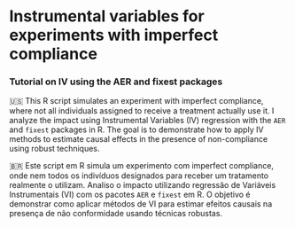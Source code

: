 # Instrumental variables for experiments with imperfect compliance
### Tutorial on IV using the AER and fixest packages

🇺🇸 This R script simulates an experiment with imperfect compliance, where not all individuals assigned to receive a treatment actually use it. I analyze the impact using Instrumental Variables (IV) regression with the `AER` and `fixest` packages in R. The goal is to demonstrate how to apply IV methods to estimate causal effects in the presence of non-compliance using robust techniques.


🇧🇷 Este script em R simula um experimento com imperfect compliance, onde nem todos os indivíduos designados para receber um tratamento realmente o utilizam. Analiso o impacto utilizando regressão de Variáveis Instrumentais (VI) com os pacotes `AER` e `fixest` em R. O objetivo é demonstrar como aplicar métodos de VI para estimar efeitos causais na presença de não conformidade usando técnicas robustas.

